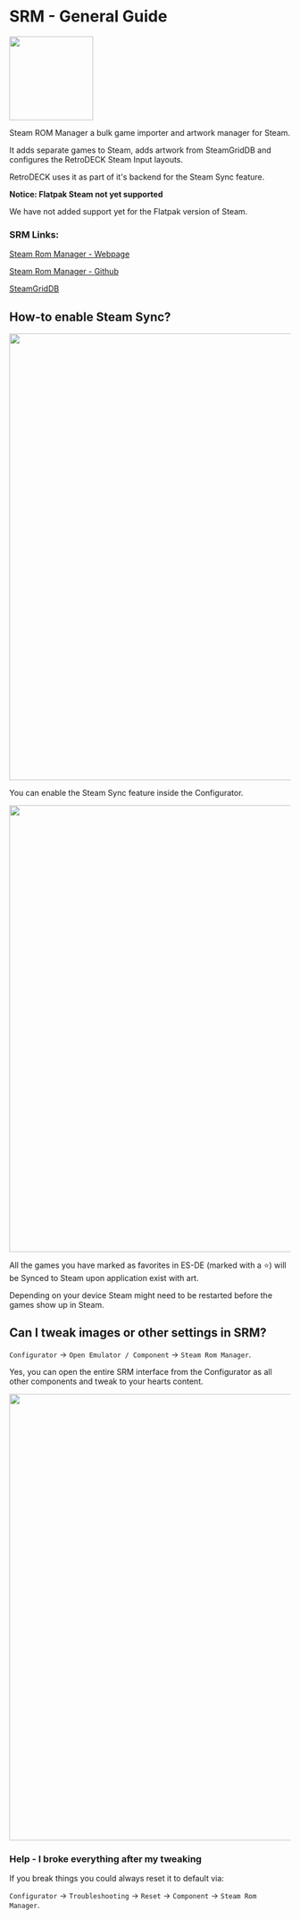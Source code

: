 # SRM - General Guide

<img src="../../../wiki_images/logos/srm-logo.png" width="150">

Steam ROM Manager a bulk game importer and artwork manager for Steam.

It adds separate games to Steam, adds artwork from SteamGridDB and configures the RetroDECK Steam Input layouts. 

RetroDECK uses it as part of it's backend for the Steam Sync feature.

**Notice: Flatpak Steam not yet supported**

We have not added support yet for the Flatpak version of Steam.

### SRM Links:

[Steam Rom Manager - Webpage](https://steamgriddb.github.io/steam-rom-manager/)

[Steam Rom Manager - Github](https://github.com/SteamGridDB/steam-rom-manager)

[SteamGridDB](https://www.steamgriddb.com/)

## How-to enable Steam Sync?

<img src="../../../wiki_images/srm/sync-config.png" width="800">

You can enable the Steam Sync feature inside the Configurator.

<img src="../../../wiki_images/srm/sync-prompt.png" width="800">

All the games you have marked as favorites in ES-DE (marked with a ⭐) will be Synced to Steam upon application exist with art.

Depending on your device Steam might need to be restarted before the games show up in Steam.


## Can I tweak images or other settings in SRM?

`Configurator` -> `Open Emulator / Component` -> `Steam Rom Manager`. 

Yes, you can open the entire SRM interface from the Configurator as all other components and tweak to your hearts content. 

<img src="../../../wiki_images/srm/srm-window.png" width="800">


### Help - I broke everything after my tweaking

If you break things you could always reset it to default via:

`Configurator` -> `Troubleshooting` -> `Reset` -> `Component` -> `Steam Rom Manager`. 
